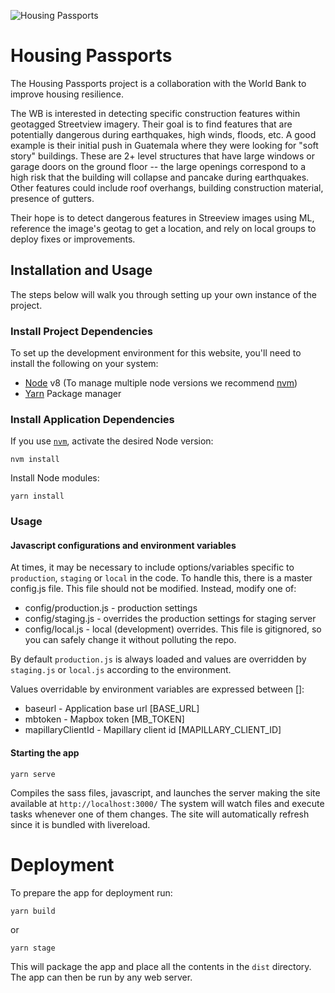 ![Housing Passports](https://user-images.githubusercontent.com/1090606/51992204-7e143200-24a4-11e9-9dff-643d72c6865b.png)

# Housing Passports

The Housing Passports project is a collaboration with the World Bank to improve housing resilience.

The WB is interested in detecting specific construction features within geotagged Streetview imagery. Their goal is to find features that are potentially dangerous during earthquakes, high winds, floods, etc. A good example is their initial push in Guatemala where they were looking for "soft story" buildings. These are 2+ level structures that have large windows or garage doors on the ground floor -- the large openings correspond to a high risk that the building will collapse and pancake during earthquakes. Other features could include roof overhangs, building construction material, presence of gutters.

Their hope is to detect dangerous features in Streeview images using ML, reference the image's geotag to get a location, and rely on local groups to deploy fixes or improvements.

## Installation and Usage

The steps below will walk you through setting up your own instance of the project.

### Install Project Dependencies
To set up the development environment for this website, you'll need to install the following on your system:

- [Node](http://nodejs.org/) v8 (To manage multiple node versions we recommend [nvm](https://github.com/creationix/nvm))
- [Yarn](https://yarnpkg.com/) Package manager

### Install Application Dependencies

If you use [`nvm`](https://github.com/creationix/nvm), activate the desired Node version:

```
nvm install
```

Install Node modules:

```
yarn install
```

### Usage

#### Javascript configurations and environment variables

At times, it may be necessary to include options/variables specific to `production`, `staging` or `local` in the code. To handle this, there is a master config.js file. This file should not be modified.  Instead, modify one of:

- config/production.js - production settings
- config/staging.js - overrides the production settings for staging server
- config/local.js - local (development) overrides. This file is gitignored, so you can safely change it without polluting the repo.

By default `production.js` is always loaded and values are overridden by `staging.js` or `local.js` according to the environment.

Values overridable by environment variables are expressed between []:

- baseurl - Application base url [BASE_URL]
- mbtoken - Mapbox token [MB_TOKEN]
- mapillaryClientId - Mapillary client id [MAPILLARY_CLIENT_ID]

#### Starting the app

```
yarn serve
```
Compiles the sass files, javascript, and launches the server making the site available at `http://localhost:3000/`
The system will watch files and execute tasks whenever one of them changes.
The site will automatically refresh since it is bundled with livereload.

# Deployment
To prepare the app for deployment run:

```
yarn build
```
or
```
yarn stage
```
This will package the app and place all the contents in the `dist` directory.
The app can then be run by any web server.
